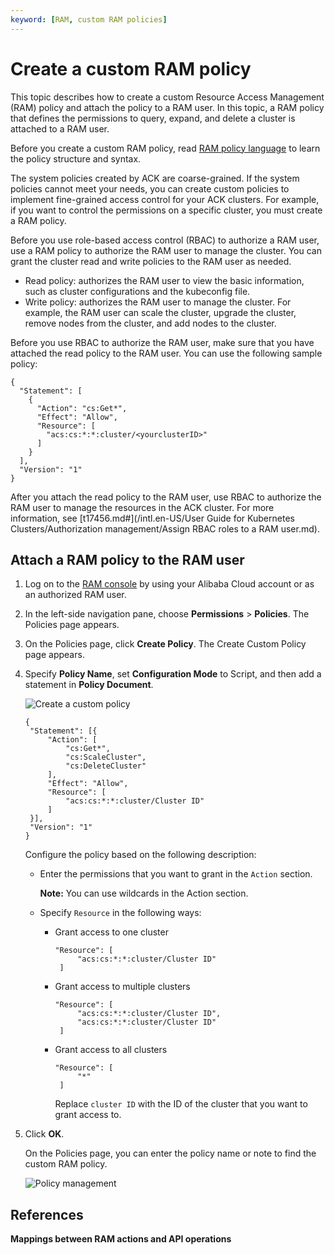 ```yaml
---
keyword: [RAM, custom RAM policies]
---
```


# Create a custom RAM policy

This topic describes how to create a custom Resource Access Management \(RAM\) policy and attach the policy to a RAM user. In this topic, a RAM policy that defines the permissions to query, expand, and delete a cluster is attached to a RAM user.

Before you create a custom RAM policy, read [RAM policy language](https://www.alibabacloud.com/help/zh/doc-detail/28663.htm) to learn the policy structure and syntax.

The system policies created by ACK are coarse-grained. If the system policies cannot meet your needs, you can create custom policies to implement fine-grained access control for your ACK clusters. For example, if you want to control the permissions on a specific cluster, you must create a RAM policy.

Before you use role-based access control \(RBAC\) to authorize a RAM user, use a RAM policy to authorize the RAM user to manage the cluster. You can grant the cluster read and write policies to the RAM user as needed.

-   Read policy: authorizes the RAM user to view the basic information, such as cluster configurations and the kubeconfig file.
-   Write policy: authorizes the RAM user to manage the cluster. For example, the RAM user can scale the cluster, upgrade the cluster, remove nodes from the cluster, and add nodes to the cluster.

Before you use RBAC to authorize the RAM user, make sure that you have attached the read policy to the RAM user. You can use the following sample policy:

```
{
  "Statement": [
    {
      "Action": "cs:Get*",
      "Effect": "Allow",
      "Resource": [
        "acs:cs:*:*:cluster/<yourclusterID>"
      ]
    }
  ],
  "Version": "1"
}
```

After you attach the read policy to the RAM user, use RBAC to authorize the RAM user to manage the resources in the ACK cluster. For more information, see [t17456.md\#](/intl.en-US/User Guide for Kubernetes Clusters/Authorization management/Assign RBAC roles to a RAM user.md).

## Attach a RAM policy to the RAM user

1.  Log on to the [RAM console](https://ram.console.aliyun.com/) by using your Alibaba Cloud account or as an authorized RAM user.

2.  In the left-side navigation pane, choose **Permissions** \> **Policies**. The Policies page appears.

3.  On the Policies page, click **Create Policy**. The Create Custom Policy page appears.

4.  Specify **Policy Name**, set **Configuration Mode** to Script, and then add a statement in **Policy Document**.

    ![Create a custom policy](https://static-aliyun-doc.oss-accelerate.aliyuncs.com/assets/img/en-US/0235359951/p10480.png)

    ```
    {
     "Statement": [{
         "Action": [
             "cs:Get*",
             "cs:ScaleCluster",
             "cs:DeleteCluster"
         ],
         "Effect": "Allow",
         "Resource": [
             "acs:cs:*:*:cluster/Cluster ID"
         ]
     }],
     "Version": "1"
    }
    ```

    Configure the policy based on the following description:

    -   Enter the permissions that you want to grant in the `Action` section.

        **Note:** You can use wildcards in the Action section.

    -   Specify `Resource` in the following ways:
        -   Grant access to one cluster

            ```
            "Resource": [
                 "acs:cs:*:*:cluster/Cluster ID"
             ]
            ```

        -   Grant access to multiple clusters

            ```
            "Resource": [
                 "acs:cs:*:*:cluster/Cluster ID",
                 "acs:cs:*:*:cluster/Cluster ID"
             ]
            ```

        -   Grant access to all clusters

            ```
            "Resource": [
                 "*"
             ]
            ```

            Replace `cluster ID` with the ID of the cluster that you want to grant access to.

5.  Click **OK**.

    On the Policies page, you can enter the policy name or note to find the custom RAM policy.

    ![Policy management](https://static-aliyun-doc.oss-accelerate.aliyuncs.com/assets/img/en-US/0235359951/p47367.png)


## References

**Mappings between RAM actions and API operations**

